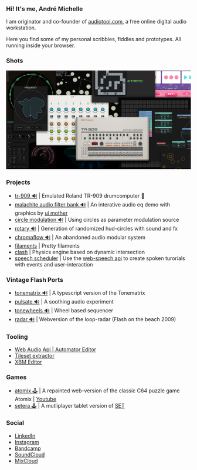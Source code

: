 ### Hi! It's me, André Michelle

I am originator and co-founder of [audiotool.com](https://audiotool.com), a free online digital audio workstation.

Here you find some of my personal scribbles, fiddles and prototypes. All running inside your browser.

### Shots
![alt works](works.png)

### Projects
* [tr-909 🔊](https://github.com/andremichelle/tr-909) | Emulated Roland TR-909 drumcomputer 🧨 
* [malachite audio filter bank 🔊](https://github.com/andremichelle/malachite) | An interative audio eq demo with graphics by [ui mother](https://uimother.com/)
* [circle modulation 🔊](https://github.com/andremichelle/circle-modulation) | Using circles as parameter modulation source
* [rotary 🔊](https://github.com/andremichelle/rotary) | Generation of randomized hud-circles with sound and fx
* [chromaflow 🔊](https://github.com/andremichelle/chromaflow) | An abandoned audio modular system
* [filaments](https://github.com/andremichelle/filaments) | Pretty filaments
* [clash](https://github.com/andremichelle/clash) | Physics engine based on dynamic intersection
* [speech scheduler](https://github.com/andremichelle/speech-scheduler) | Use the [web-speech api](https://developer.mozilla.org/en-US/docs/Web/API/Web_Speech_API) to create spoken turorials with events and user-interaction

### Vintage Flash Ports
* [tonematrix 🔊](https://github.com/andremichelle/tonematrix) | A typescript version of the Tonematrix
* [pulsate 🔊](https://github.com/andremichelle/pulsate) | A soothing audio experiment
* [tonewheels 🔊](https://github.com/andremichelle/tonewheels) | Wheel based sequencer
* [radar 🔊](https://github.com/andremichelle/radar) | Webversion of the loop-radar (Flash on the beach 2009)

### Tooling
* [Web Audio Api | Automator Editor](https://github.com/andremichelle/web-audio-api-automator)
* [Tileset extractor](https://github.com/andremichelle/platforms)
* [XBM Editor](https://github.com/andremichelle/xbm-editor)

### Games
* [atomix 🕹](https://github.com/andremichelle/atomix) | A repainted web-version of the classic C64 puzzle game Atomix | [Youtube](https://www.youtube.com/watch?v=Tgn_2__t9_Y)
* [setera 🕹](https://github.com/andremichelle/setara) | A mutliplayer tablet version of [SET](https://en.wikipedia.org/wiki/Set_(card_game))

### Social
* [LinkedIn](https://www.linkedin.com/in/andremichelle/)
* [Instagram](https://www.instagram.com/ndrmch2l/)
* [Bandcamp](https://andremichelle.bandcamp.com/)
* [SoundCloud](https://soundcloud.com/andremichelle)
* [MixCloud](https://www.mixcloud.com/AndreMichelle/)

